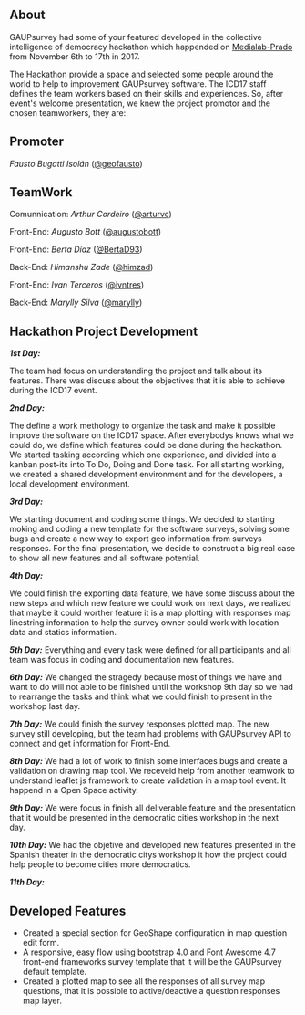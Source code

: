 ## About
GAUPsurvey had some of your featured developed in the collective intelligence of democracy hackathon which happended on [Medialab-Prado](http://medialab-prado.es) from November 6th to 17th in 2017.

The Hackathon provide a space and selected some people around the world to help to improvement GAUPsurvey software. The ICD17 staff defines the team workers based on their skills and experiences. So, after event's welcome presentation, we knew the project promotor and the chosen teamworkers, they are:

## **Promoter**

_Fausto Bugatti Isolán_ ([@geofausto](https://github.com/geofausto))

## **TeamWork**

Comunnication: _Arthur Cordeiro_ ([@arturvc](https://github.com/arturvc))

Front-End: _Augusto Bott_ ([@augustobott](https://github.com/augustobott))

Front-End: _Berta Díaz_ ([@BertaD93](https://github.com/BertaD93))

Back-End: _Himanshu Zade_ ([@himzad](https://github.com/himzad))

Front-End: _Ivan Terceros_ ([@ivntres](https://github.com/ivntres))

Back-End: _Marylly Silva_ ([@marylly](http://github/marylly))

## Hackathon Project Development

**_1st Day:_**

The team had focus on understanding the project and talk about its features. There was discuss about the objectives that it is able to achieve during the ICD17 event.

**_2nd Day:_**

The define a work methology to organize the task and make it possible improve the software on the ICD17 space. After everybodys knows what we could do, we define which features could be done during the hackathon. We started tasking according which one experience, and divided into a kanban post-its into To Do, Doing and Done task. For all starting working, we created a shared development environment and for the developers, a local development environment.


**_3rd Day:_**

We starting document and coding some things. We decided to starting moking and coding a new template for the software surveys, solving some bugs and create a new way to export geo information from surveys responses. For the final presentation, we decide to construct a big real case to show all new features and all software potential.


**_4th Day:_**

We could finish the exporting data feature, we have some discuss about the new steps and which new feature we could work on next days, we realized that maybe it could worther feature it is a map plotting with responses map linestring information to help the survey owner could work with location data and statics information.

**_5th Day:_**
Everything and every task were defined for all participants and all team was focus in coding and documentation new features.


**_6th Day:_**
We changed the stragedy because most of things we have and want to do will not able to be finished until the workshop 9th day so we had to rearrange the tasks and think what we could finish to present in the workshop last day.  

**_7th Day:_**
We could finish the survey responses plotted map. The new survey still developing, but the team had problems with GAUPsurvey API to connect and get information for Front-End.

**_8th Day:_**
We had a lot of work to finish some interfaces bugs and create a validation on drawing map tool. We receveid help from another teamwork to understand leaflet js framework to create validation in a map tool event. It happend in a Open Space activity.

**_9th Day:_**
We were focus in finish all deliverable feature and the presentation that it would be presented in the democratic cities workshop in the next day.

**_10th Day:_**
We had the objetive and developed new features presented in the Spanish theater in the democratic citys workshop it how the project could help people to become cities more democratics.

**_11th Day:_**

## Developed Features

* Created a special section for GeoShape configuration in map question edit form.
* A responsive, easy flow using bootstrap 4.0 and Font Awesome 4.7 front-end frameworks survey template that it will be the GAUPsurvey default template.
* Created a plotted map to see all the responses of all survey map questions, that it is possible to active/deactive a question responses map layer.

